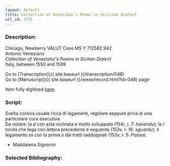 ```yaml
---
layout: default
title: Collection of Veneziano's Poems in Sicilian Dialect
utl_id: 3175
---
```


###  Description:

Chicago, Newberry VALUT Case MS Y 712582.942<br>
Antonio Veneziano<br>
_Collection of Veneziano's Poems in Sicilian Dialect_<br>
Italy, between 1550 and 1599

Go to [Transcription]({{ site.baseurl }}/transcription/048)<br>
Go to [Manuscript]({{ site.baseurl }}/www/record.html?id=048) page 

Item fully digitized [here](https://collections.newberry.org/asset-management/2KXJ8Z9UG7A4).

###  Script:

Svelta corsiva usuale ricca di legamenti, regolare seppure priva di una particolare cura esecutiva.<br>
Da notare: la _d_ con asta inclinata e molto sviluppata (154r, r. 7: _havendu_); la _r_ tonda che lega con lettera precedente e seguente (153v, r. 16: _sguardu_); il legamento _ss_ con la prima _s_ dai tratti raddoppiati (153v, r. 5: _Passa_).<br>
- Maddalena Signorini

###  Selected Bibliography:



